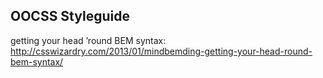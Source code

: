 ## OOCSS Styleguide

getting your head ’round BEM syntax: 
http://csswizardry.com/2013/01/mindbemding-getting-your-head-round-bem-syntax/ 
